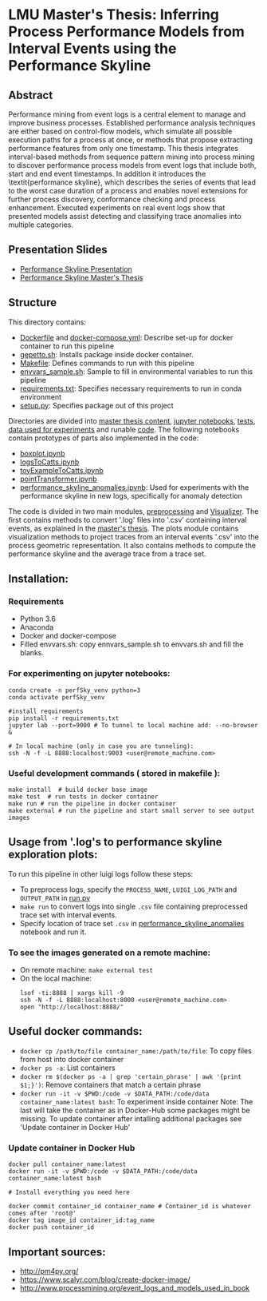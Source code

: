 # LMU Master's Thesis: Inferring Process Performance Models from Interval Events using the Performance Skyline

## Abstract
Performance mining from event logs is a central element to manage and improve business processes.
Established performance analysis techniques are either based on control-flow models, which simulate
all possible execution paths for a process at once, or methods that propose extracting performance
features from only one timestamp. This thesis integrates interval-based methods from sequence pattern
mining into process mining to discover performance process models from event logs that include both,
start and end event timestamps. In addition it introduces the \textit{performance skyline}, which
describes the series of events that lead to the worst case duration of a process and  enables novel
extensions for further process discovery, conformance checking and process enhancement. Executed
experiments on real event logs show that presented models assist detecting and classifying trace
anomalies into multiple categories.

## Presentation Slides
* [Performance Skyline Presentation](master_thesis/slides_inferring_process_performance_models_from_interval_events_using_the_performance_skyline.pdf)
* [Performance Skyline Master's Thesis](https://github.com/andreamalhera/performanceskyline_private/blob/master/master_thesis/written_composition_inferring_process_performance_models_from_interval_events_using_the_performance_skyline.pdf)

## Structure
This directory contains:
- [Dockerfile]() and [docker-compose.yml](): Describe set-up for docker container to run this pipeline
- [gepetto.sh](): Installs package inside docker container.
- [Makefile](): Defines commands to run with this pipeline
- [envvars_sample.sh](): Sample to fill in environmental variables to run this pipeline
- [requirements.txt](): Specifies necessary requirements to run in conda environment
- [setup.py](): Specifies package out of this project

Directories are divided into [master thesis content](master_thesis/), [jupyter notebooks](notebooks/), [tests](tests/), [data used for experiments](data/) and runable [code](processmining/).
The following notebooks contain prototypes of parts also implemented in the code: 
- [boxplot.ipynb](notebooks/boxplot.ipynb)
- [logsToCatts.ipynb](notebooks/logsToCatts.ipynb)
- [toyExampleToCatts.ipynb](notebooks/toyExampleToCatts.ipynb)
- [pointTransformer.ipynb](notebooks/pointTransformer.ipynb)
- [performance_skyline_anomalies.ipynb](notebooks/performance_skyline_anomalies.ipynb): Used for experiments with the performance skyline  in new logs, specifically for anomaly detection 

The code is divided in two main modules, [preprocessing](perfSky/preprocessing) and [Visualizer](perfSky/Visualizer.py). The first contains methods to convert '.log' files into '.csv' containing interval events, as explained in the [master's thesis](master_thesis/Performance_Skyline_Andrea_Maldonado.pdf).
The plots module contains visualization methods to project traces from an interval events '.csv' into the process geometric representation. It also contains methods to compute the performance skyline and the average trace from a trace set.


## Installation:
### Requirements
- Python 3.6
- Anaconda
- Docker and docker-compose
- Filled envvars.sh: copy ennvars_sample.sh to envvars.sh and fill the blanks.

### For experimenting on jupyter notebooks:
```
conda create -n perfSky_venv python=3
conda activate perfSky_venv

#install requirements
pip install -r requirements.txt
jupyter lab --port=9000 # To tunnel to local machine add: --no-browser &

# In local machine (only in case you are tunneling): 
ssh -N -f -L 8888:localhost:9003 <user@remote_machine.com>
```

### Useful development commands ( stored in makefile ):
```
make install  # build docker base image
make test  # run tests in docker container
make run # run the pipeline in docker container
make external # run the pipeline and start small server to see output images
```

## Usage from '.log's to performance skyline exploration plots: 
To run this pipeline in other luigi logs follow these steps: 
- To preprocess logs, specify the `PROCESS_NAME`, `LUIGI_LOG_PATH` and `OUTPUT_PATH` in [run.py](perfSky/run.py)
- `make run` to convert logs into single `.csv` file containing preprocessed trace set with interval events.
- Specify location of trace set `.csv` in [performance_skyline_anomalies](notebooks/performance_skyline_anomalies.ipybn) notebook and run it.

### To see the images generated on a remote machine: 
- On remote machine: `make external test`
- On the local machine:
	```
	lsof -ti:8888 | xargs kill -9
	ssh -N -f -L 8888:localhost:8000 <user@remote_machine.com>
	open "http://localhost:8888/"
	```


## Useful docker commands: 
- `docker cp /path/to/file container_name:/path/to/file`: To copy files from host into docker container
- `docker ps -a`: List containers
- `docker rm $(docker ps -a | grep 'certain_phrase' | awk '{print $1;}')`: Remove containers that match a certain phrase
- `docker run -it -v $PWD:/code -v $DATA_PATH:/code/data container_name:latest bash`: To experiment inside container
	Note: The last will take the container as in Docker-Hub some packages might be missing.
	To update container after intalling additional packages  see 'Update container in Docker Hub'

### Update container in Docker Hub
```
docker pull container_name:latest
docker run -it -v $PWD:/code -v $DATA_PATH:/code/data container_name:latest bash

# Install everything you need here

docker commit container_id container_name # Container_id is whatever comes after 'root@'
docker tag image_id container_id:tag_name
docker push container_id
```


## Important sources: 

- http://pm4py.org/
- https://www.scalyr.com/blog/create-docker-image/
- http://www.processmining.org/event_logs_and_models_used_in_book
